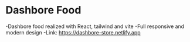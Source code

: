 # Dashbore Food

-Dashbore food realized with React, tailwind and vite
-Full responsive and modern design
-Link: https://dashbore-store.netlify.app